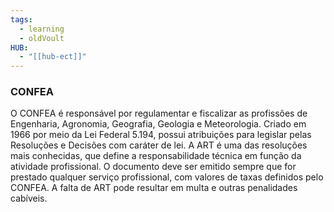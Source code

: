 ```yaml
---
tags:
  - learning
  - oldVoult
HUB:
  - "[[hub-ect]]"
---
```

### CONFEA 

O CONFEA é responsável por regulamentar e fiscalizar as profissões de Engenharia, Agronomia, Geografia, Geologia e Meteorologia. Criado em 1966 por meio da Lei Federal 5.194, possui atribuições para legislar pelas Resoluções e Decisões com caráter de lei. A ART é uma das resoluções mais conhecidas, que define a responsabilidade técnica em função da atividade profissional. O documento deve ser emitido sempre que for prestado qualquer serviço profissional, com valores de taxas definidos pelo CONFEA. A falta de ART pode resultar em multa e outras penalidades cabíveis.